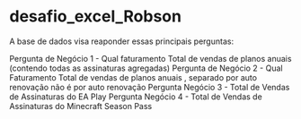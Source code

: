 # desafio_excel_Robson

A base de dados visa reaponder essas principais perguntas:



Pergunta de Negócio 1 - Qual faturamento Total de vendas de planos anuais (contendo todas as assinaturas agregadas)
Pergunta de Negócio 2 - Qual Faturamento Total de vendas de planos anuais , separado por auto renovação não é por auto renovação
Pergunta Negócio 3 - Total de Vendas de Assinaturas do EA Play
Pergunta Negócio 4 - Total de Vendas de Assinaturas do Minecraft Season Pass
